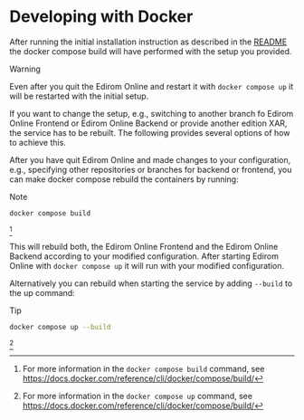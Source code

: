 # Developing with Docker

After running the initial installation instruction as described in the [README](../README.md#installation) the docker compose build will have performed with the setup you provided.

> [!WARNING]
> Even after you quit the Edirom Online and restart it with `docker compose up` it will be restarted with the initial setup.

If you want to change the setup, e.g., switching to another branch fo Edirom Online Frontend or Edirom Online Backend or provide another edition XAR, the service has to be rebuilt. The following provides several options of how to achieve this.



After you have quit Edirom Online and made changes to your configuration, e.g., specifying other repositories or branches for backend or frontend, you can make docker compose rebuild the containers by running:

> [!NOTE]
> ```bash
> docker compose build
> ```
[^1]

[^1]: For more information in the `docker compose build` command, see https://docs.docker.com/reference/cli/docker/compose/build/

This will rebuild both, the Edirom Online Frontend and the Edirom Online Backend according to your modified configuration. After starting Edirom Online with `docker compose up` it will run with your modified configuration.

Alternatively you can rebuild when starting the service by adding `--build` to the up command:

> [!TIP]
> ```bash
> docker compose up --build
> ```
[^2]

[^2]: For more information in the `docker compose up` command, see https://docs.docker.com/reference/cli/docker/compose/build/
